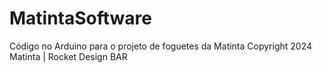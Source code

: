 # MatintaSoftware
Código no Arduino para o projeto de foguetes da Matinta 
Copyright 2024 Matinta | Rocket Design BAR
